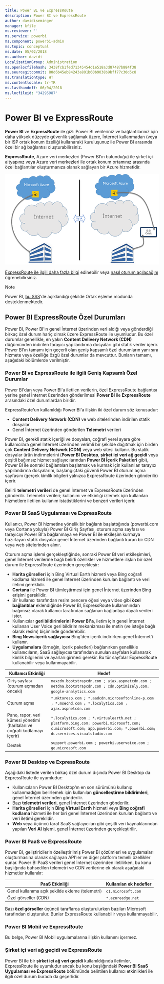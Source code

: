 ```yaml
---
title: Power BI ve ExpressRoute
description: Power BI ve ExpressRoute
author: davidiseminger
manager: kfile
ms.reviewer: ''
ms.service: powerbi
ms.component: powerbi-admin
ms.topic: conceptual
ms.date: 05/02/2018
ms.author: davidi
LocalizationGroup: Administration
ms.openlocfilehash: 3438fcb1fed71345454d1e518a3d87487b884f38
ms.sourcegitcommit: 80d6b45eb84243e801b60b9038b9bff77c30d5c8
ms.translationtype: HT
ms.contentlocale: tr-TR
ms.lasthandoff: 06/04/2018
ms.locfileid: "34295987"
---
```

# <a name="power-bi-and-expressroute"></a>Power BI ve ExpressRoute
**Power BI** ve **ExpressRoute** ile gizli Power BI verileriniz ve bağlantılarınız için daha yüksek düzeyde güvenlik sağlamak üzere, İnternet kullanmadan (veya bir ISP ortak konum özelliği kullanarak) kuruluşunuz ile Power BI arasında özel bir ağ bağlantısı oluşturabilirsiniz.

**ExpressRoute**, Azure veri merkezleri (Power BI'ın bulunduğu) ile şirket içi altyapınız veya Azure veri merkezleri ile ortak konum ortamınız arasında özel bağlantılar oluşturmanıza olanak sağlayan bir Azure hizmetidir.

![](media/service-admin-power-bi-expressroute/pbi_expressroute_1.png)

[ExpressRoute ile ilgili daha fazla bilgi](https://azure.microsoft.com/services/expressroute/) edinebilir veya [nasıl oturum açılacağını](https://azure.microsoft.com/pricing/details/expressroute/) öğrenebilirsiniz.

> [!NOTE]
> Power BI, [bu SSS](https://docs.microsoft.com/azure/expressroute/expressroute-faqs)'de açıklandığı şekilde Ortak eşleme modunda desteklenmektedir.
> 
> 

## <a name="power-bi-expressroute-exceptions"></a>Power BI ExpressRoute Özel Durumları
Power BI, Power BI'ın genel İnternet üzerinden veri aldığı veya gönderdiği birkaç özel durum hariç olmak üzere ExpressRoute ile uyumludur. Bu özel durumlar genellikle, en yakın **Content Delivery Network (CDN)** düğümünden indirilen tarayıcı yapılandırma dosyaları gibi statik veriler içerir. Power BI'ın tamamı için geçerli olan geniş kapsamlı özel durumların yanı sıra hizmete veya özelliğe özgü özel durumlar da mevcuttur. Bunların tamamı, aşağıdaki bölümlerde verilmiştir.

### <a name="overall-exceptions-to-power-bi-and-expressroute"></a>Power BI ve ExpressRoute ile ilgili Geniş Kapsamlı Özel Durumlar
Power BI'dan veya Power BI'a iletilen verilerin, özel ExpressRoute bağlantısı yerine genel İnternet üzerinden gönderilmesi **Power BI** ile **ExpressRoute** arasındaki özel durumlardan biridir.

ExpressRoute'un kullanıldığı Power BI'a ilişkin iki özel durum söz konusudur:

* **Content Delivery Network (CDN)** ve web sitelerinden indirilen statik dosyalar
* Genel İnternet üzerinden gönderilen **Telemetri** verileri

Power BI, gerekli statik içeriği ve dosyaları, coğrafi yerel ayara göre kullanıcılara genel İnternet üzerinden verimli bir şekilde dağıtmak için birden çok **Content Delivery Network (CDN)** veya web sitesi kullanır. Bu statik dosyalar ürün indirmelerini (**Power BI Desktop**, **şirket içi veri ağ geçidi** veya çeşitli bağımsız hizmet sağlayıcılarından **Power BI İçerik Paketleri** gibi), Power BI ile sonraki bağlantıları başlatmak ve kurmak için kullanılan tarayıcı yapılandırma dosyalarını, başlangıçtaki güvenli Power BI oturum açma sayfasını (gerçek kimlik bilgileri yalnızca ExpressRoute üzerinden gönderilir) içerir.   

Belirli **telemetri verileri** de genel İnternet ve ExpressRoute üzerinden gönderilir. Telemetri verileri; kullanımı ve etkinliği izlemek için kullanılan hizmetlere iletilen kullanım istatistiklerini ve benzeri verileri içerir.

### <a name="power-bi-saas-application-and-expressroute"></a>Power BI SaaS Uygulaması ve ExpressRoute
Kullanıcı, Power BI hizmetine yönelik bir bağlantı başlattığında (powerbi.com veya Cortana yoluyla) Power BI Giriş Sayfası, oturum açma sayfası ve tarayıcıyı Power BI'a bağlanmaya ve Power BI ile etkileşim kurmaya hazırlayan statik dosyalar genel İnternet üzerinden bağlantı kuran bir CDN veya web sitelerinden alınır.

Oturum açma işlemi gerçekleştiğinde, sonraki Power BI veri etkileşimleri, genel İnternet verilerine bağlı belirli özellikler ve hizmetlere ilişkin bir özel durum ile ExpressRoute üzerinden gerçekleşir:

* **Harita görselleri** için Bing Virtual Earth hizmeti veya Bing coğrafi kodlama hizmeti ile genel İnternet üzerinden kurulan bağlantı ve veri iletimi gereklidir.
* **Cortana** ile Power BI tümleştirmesi için genel İnternet üzerinden Bing erişimi gereklidir.
* Bir kullanıcı tarafından resim pencere öğesi veya video gibi **özel bağlantılar** eklendiğinde Power BI, ExpressRoute kullanımından bağımsız olarak kullanıcı tarafından sağlanan bağlantıya dayalı verileri ister.
* Kullanıcılar **geri bildirimlerini Power BI'a**, iletim için genel İnternet kullanan User Voice geri bildirim mekanizması ile metin (ve isteğe bağlı olarak resim) biçiminde gönderebilir.
* **Bing News içerik sağlayıcısı** Bing'den içerik indirirken genel İnternet'i kullanır.
* **Uygulamalara** (örneğin, içerik paketleri) bağlanırken genellikle kullanıcıların, SaaS sağlayıcısı tarafından sunulan sayfaları kullanarak kimlik bilgilerini ve ayarları girmesi gerekir. Bu tür sayfalar ExpressRoute kullanabilir veya kullanmayabilir.

| Kullanıcı Etkinliği | Hedef |
| --- | --- |
| Giriş sayfası (oturum açmadan önceki) |`maxcdn.bootstrapcdn.com ; ajax.aspnetcdn.com ; netdna.bootstrapcdn.com ; cdn.optimizely.com; google-analytics.com ` |
| Oturum açma |`*.mktoresp.com ; *.aadcdn.microsoftonline-p.com ; *.msecnd.com ; *.localytics.com ; ajax.aspnetcdn.com` |
| Pano, rapor, veri kümesi yönetimi (haritaları ve coğrafi kodlamayı içerir) |`*.localytics.com ; *.virtualearth.net ; platform.bing.com; powerbi.microsoft.com; c.microsoft.com; app.powerbi.com; *.powerbi.com; dc.services.visualstudio.com ` |
| Destek |`support.powerbi.com ; powerbi.uservoice.com ; go.microsoft.com ` |

### <a name="power-bi-desktop-and-expressroute"></a>Power BI Desktop ve ExpressRoute
Aşağıdaki listede verilen birkaç özel durum dışında Power BI Desktop da ExpressRoute ile uyumludur:

* Kullanıcıların Power BI Desktop'ın en son sürümünü kullanıp kullanmadığını belirlemek için kullanılan **güncelleştirme bildirimleri**, genel İnternet üzerinden gönderilir.
* Bazı **telemetri verileri**, genel İnternet üzerinden gönderilir.
* **Harita görselleri** için **Bing Virtual Earth** hizmeti veya **Bing coğrafi kodlama** hizmeti ile her biri genel İnternet üzerinden kurulan bağlantı ve veri iletimi gereklidir.
* **Web** veya üçüncü taraf SaaS sağlayıcıları gibi çeşitli veri kaynaklarından yapılan **Veri Al** işlemi, genel İnternet üzerinden gerçekleştirilir.

### <a name="power-bi-paas-and-expressroute"></a>Power BI PaaS ve ExpressRoute
Power BI, geliştiricilerin özelleştirilmiş Power BI çözümleri ve uygulamaları oluşturmasına olanak sağlayan API'ler ve diğer platform temelli özellikler sunar. Power BI PaaS verileri genel İnternet üzerinden iletilirken, bu konu başlığında bahsedilen telemetri ve CDN verilerine ek olarak aşağıdaki hizmetler kullanılır:

| PaaS Etkinliği | Kullanılan ek hedefler |
| --- | --- |
| Genel kullanıma açık şekilde ekleme (telemetri) |`c1.microsoft.com` |
| Özel görseller (CDN) |`*.azureedge.net` |

Bazı **özel görseller** üçüncü taraflarca oluşturulurken bazıları Microsoft tarafından oluşturulur. Bunlar ExpressRoute kullanabilir veya kullanmayabilir.

### <a name="power-bi-mobile-and-expressroute"></a>Power BI Mobil ve ExpressRoute
Bu belge, Power BI Mobil uygulamalarına ilişkin kullanımı içermez.  

### <a name="on-premises-data-gateway-and-expressroute"></a>Şirket içi veri ağ geçidi ve ExpressRoute
Power BI ile bir **şirket içi ağ veri geçidi** kullanıldığında iletimler, ExpressRoute ile uyumludur ancak bu konu başlığındaki **Power BI SaaS Uygulaması ve ExpressRoute** bölümünde belirtilen kullanıcı etkinlikleri ile ilgili özel durum burada da geçerlidir.  

